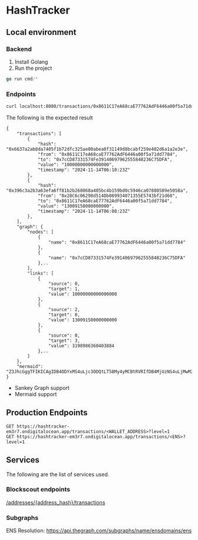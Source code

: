 # HashTracker


## Local environment

### Backend
1. Install Golang
2. Run the project

```go
go run cmd/* 
```

### Endpoints

```bash
curl localhost:8080/transactions/0x8611C17eA68caE77762AdF6446a00f5a71dd7784?level=1
```
The following is the expected result

```
{
	"transactions": [
		{
			"hash": "0x6637a2ab8da7405f1b72dfc325ae80abea0f31149d8bcabf259e402d6a1a2e3e",
			"from": "0x8611C17eA68caE77762AdF6446a00f5a71dd7784",
			"to": "0x7cCD87331574Fe39140697962555848236C75DFA",
			"value": "10000000000000000",
			"timestamp": "2024-11-14T06:10:23Z"
		},
		{
			"hash": "0x396c3a2b3a63efa6ff81b2b268068a405bc4b159bd0c5946ca07880589e5058a",
			"from": "0x28C6c06298d514Db089934071355E5743bf21d60",
			"to": "0x8611C17eA68caE77762AdF6446a00f5a71dd7784",
			"value": "13009150000000000",
			"timestamp": "2024-11-14T06:08:23Z"
		},
	],
	"graph": {
		"nodes": [
			{
				"name": "0x8611C17eA68caE77762AdF6446a00f5a71dd7784"
			},
			{
				"name": "0x7cCD87331574Fe39140697962555848236C75DFA"
			},..
		],
		"links": [
			{
				"source": 0,
				"target": 1,
				"value": 10000000000000000
			},
			{
				"source": 2,
				"target": 0,
				"value": 13009150000000000
			},
			{
				"source": 0,
				"target": 3,
				"value": 3198986360403884
			},..
		]
	},
	"mermaid": "Z3JhcGggTFIKICAgIDB4ODYxMS4uLjc3ODQtLT58My4yMCBtRVRIfDB4MjUzNS4uLjMwM2IKICAgIDB4ODYxMS4uLjc3ODQtLT58MjAuMDAgbUVUSHwweDAwMDAuLi5iRTU5CiAgICAweERGZDUuLi45NjNkLS0+fDIuMzggbUVUSHwweDg2MTEuLi43Nzg0CiAgICAweDg2MTEuLi43Nzg0LS0+fDEwLjAwIG1FVEh8MHg3Y0NELi4uNURGQQogICAgMHgyOEM2Li4uMWQ2MC0tPnw0Mi43MyBtRVRIfDB4ODYxMS4uLjc3ODQ="
}
```

- Sankey Graph support
- Mermaid support


## Production Endpoints

```
GET https://hashtracker-em3r7.ondigitalocean.app/transactions/<WALLET_ADDRESS>?level=1 
GET https://hashtracker-em3r7.ondigitalocean.app/transactions/<ENS>?level=1 
```

## Services
The following are the list of services used.

### Blockscout endpoints
[/addresses/{address_hash}/transactions](https://eth.blockscout.com/api-docs)

### Subgraphs
ENS Resolution: https://api.thegraph.com/subgraphs/name/ensdomains/ens
